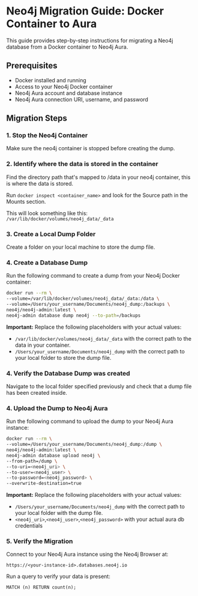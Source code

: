 # Neo4j Migration Guide: Docker Container to Aura

This guide provides step-by-step instructions for migrating a Neo4j database from a Docker container to Neo4j Aura.

## Prerequisites

- Docker installed and running
- Access to your Neo4j Docker container
- Neo4j Aura account and database instance
- Neo4j Aura connection URI, username, and password

## Migration Steps

### 1. Stop the Neo4j Container

Make sure the neo4j container is stopped before creating the dump.

### 2. Identify where the data is stored in the container

Find the directory path that's mapped to /data in your neo4j container, this is where the data is stored. 

Run `docker inspect <container_name>` and look for the Source path in the Mounts section.

This will look something like this: `/var/lib/docker/volumes/neo4j_data/_data`

### 3. Create a Local Dump Folder

Create a folder on your local machine to store the dump file.

### 4. Create a Database Dump

Run the following command to create a dump from your Neo4j Docker container:  

```bash
docker run --rm \
--volume=/var/lib/docker/volumes/neo4j_data/_data:/data \
--volume=/Users/your_username/Documents/neo4j_dump:/backups \
neo4j/neo4j-admin:latest \
neo4j-admin database dump neo4j --to-path=/backups
```

**Important:** Replace the following placeholders with your actual values:
- `/var/lib/docker/volumes/neo4j_data/_data` with the correct path to the data in your container.
- `/Users/your_username/Documents/neo4j_dump` with the correct path to your local folder to store the dump file.

### 4. Verify the Database Dump was created

Navigate to the local folder specified previously and check that a dump file has been created inside.

### 4. Upload the Dump to Neo4j Aura

Run the following command to upload the dump to your Neo4j Aura instance:

```bash
docker run --rm \
--volume=/Users/your_username/Documents/neo4j_dump:/dump \
neo4j/neo4j-admin:latest \
neo4j-admin database upload neo4j \
--from-path=/dump \
--to-uri=<neo4j_uri> \
--to-user=<neo4j_user> \
--to-password=<neo4j_password> \
--overwrite-destination=true
```

**Important:** Replace the following placeholders with your actual values:
- `/Users/your_username/Documents/neo4j_dump` with the correct path to your local folder with the dump file.
- `<neo4j_uri>`,`<neo4j_user>`,`<neo4j_password>` with your actual aura db credentials

### 5. Verify the Migration

Connect to your Neo4j Aura instance using the Neo4j Browser at:
```
https://<your-instance-id>.databases.neo4j.io
```

Run a query to verify your data is present:
```cypher
MATCH (n) RETURN count(n);
```
